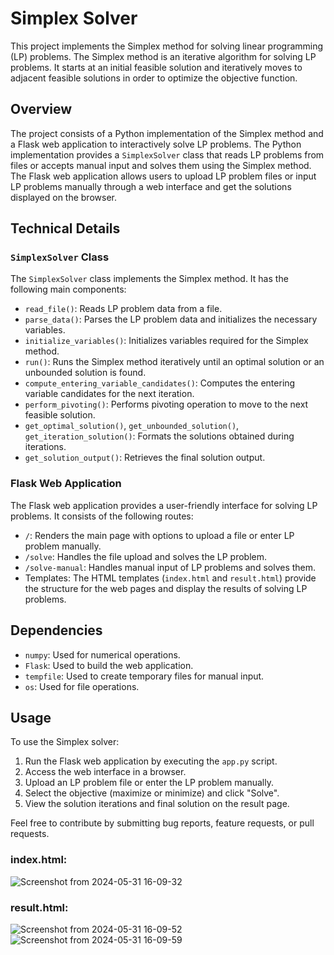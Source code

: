 # Simplex Solver

This project implements the Simplex method for solving linear programming (LP) problems. The Simplex method is an iterative algorithm for solving LP problems. It starts at an initial feasible solution and iteratively moves to adjacent feasible solutions in order to optimize the objective function.

## Overview

The project consists of a Python implementation of the Simplex method and a Flask web application to interactively solve LP problems. The Python implementation provides a `SimplexSolver` class that reads LP problems from files or accepts manual input and solves them using the Simplex method. The Flask web application allows users to upload LP problem files or input LP problems manually through a web interface and get the solutions displayed on the browser.

## Technical Details

### `SimplexSolver` Class

The `SimplexSolver` class implements the Simplex method. It has the following main components:

- `read_file()`: Reads LP problem data from a file.
- `parse_data()`: Parses the LP problem data and initializes the necessary variables.
- `initialize_variables()`: Initializes variables required for the Simplex method.
- `run()`: Runs the Simplex method iteratively until an optimal solution or an unbounded solution is found.
- `compute_entering_variable_candidates()`: Computes the entering variable candidates for the next iteration.
- `perform_pivoting()`: Performs pivoting operation to move to the next feasible solution.
- `get_optimal_solution()`, `get_unbounded_solution()`, `get_iteration_solution()`: Formats the solutions obtained during iterations.
- `get_solution_output()`: Retrieves the final solution output.

### Flask Web Application

The Flask web application provides a user-friendly interface for solving LP problems. It consists of the following routes:

- `/`: Renders the main page with options to upload a file or enter LP problem manually.
- `/solve`: Handles the file upload and solves the LP problem.
- `/solve-manual`: Handles manual input of LP problems and solves them.
- Templates: The HTML templates (`index.html` and `result.html`) provide the structure for the web pages and display the results of solving LP problems.

## Dependencies

- `numpy`: Used for numerical operations.
- `Flask`: Used to build the web application.
- `tempfile`: Used to create temporary files for manual input.
- `os`: Used for file operations.

## Usage

To use the Simplex solver:
1. Run the Flask web application by executing the `app.py` script.
2. Access the web interface in a browser.
3. Upload an LP problem file or enter the LP problem manually.
4. Select the objective (maximize or minimize) and click "Solve".
5. View the solution iterations and final solution on the result page.


Feel free to contribute by submitting bug reports, feature requests, or pull requests.


### index.html:
![Screenshot from 2024-05-31 16-09-32](https://github.com/mertmetin1/Revised_Simplex_Solver_LP_GUI/assets/98667673/49f52eed-3618-450b-9938-3b2d7fd06338)


### result.html:
![Screenshot from 2024-05-31 16-09-52](https://github.com/mertmetin1/Revised_Simplex_Solver_LP_GUI/assets/98667673/b8d0f892-6173-4d56-9706-b7c2efebafa7)
![Screenshot from 2024-05-31 16-09-59](https://github.com/mertmetin1/Revised_Simplex_Solver_LP_GUI/assets/98667673/49ad17c3-2e45-4c5a-9c15-c2319ca3ac98)

